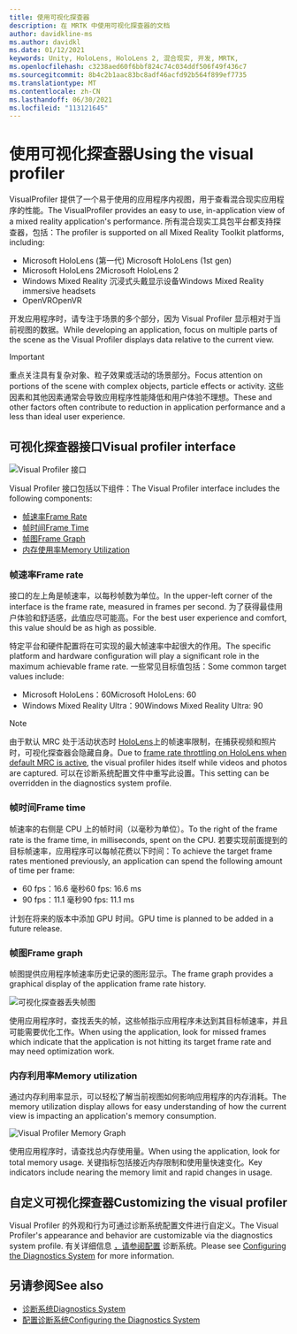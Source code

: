 ```yaml
---
title: 使用可视化探查器
description: 在 MRTK 中使用可视化探查器的文档
author: davidkline-ms
ms.author: davidkl
ms.date: 01/12/2021
keywords: Unity, HoloLens, HoloLens 2, 混合现实, 开发, MRTK,
ms.openlocfilehash: c3238aed60f6bbf824c74c034ddf506f49f436c7
ms.sourcegitcommit: 8b4c2b1aac83bc8adf46acfd92b564f899ef7735
ms.translationtype: MT
ms.contentlocale: zh-CN
ms.lasthandoff: 06/30/2021
ms.locfileid: "113121645"
---
```

# <a name="using-the-visual-profiler"></a><span data-ttu-id="5dd99-104">使用可视化探查器</span><span class="sxs-lookup"><span data-stu-id="5dd99-104">Using the visual profiler</span></span>

<span data-ttu-id="5dd99-105">VisualProfiler 提供了一个易于使用的应用程序内视图，用于查看混合现实应用程序的性能。</span><span class="sxs-lookup"><span data-stu-id="5dd99-105">The VisualProfiler provides an easy to use, in-application view of a mixed reality application's performance.</span></span> <span data-ttu-id="5dd99-106">所有混合现实工具包平台都支持探查器，包括：</span><span class="sxs-lookup"><span data-stu-id="5dd99-106">The profiler is supported on all Mixed Reality Toolkit platforms, including:</span></span>

- <span data-ttu-id="5dd99-107">Microsoft HoloLens (第一代) </span><span class="sxs-lookup"><span data-stu-id="5dd99-107">Microsoft HoloLens (1st gen)</span></span>
- <span data-ttu-id="5dd99-108">Microsoft HoloLens 2</span><span class="sxs-lookup"><span data-stu-id="5dd99-108">Microsoft HoloLens 2</span></span>
- <span data-ttu-id="5dd99-109">Windows Mixed Reality 沉浸式头戴显示设备</span><span class="sxs-lookup"><span data-stu-id="5dd99-109">Windows Mixed Reality immersive headsets</span></span>
- <span data-ttu-id="5dd99-110">OpenVR</span><span class="sxs-lookup"><span data-stu-id="5dd99-110">OpenVR</span></span>

<span data-ttu-id="5dd99-111">开发应用程序时，请专注于场景的多个部分，因为 Visual Profiler 显示相对于当前视图的数据。</span><span class="sxs-lookup"><span data-stu-id="5dd99-111">While developing an application, focus on multiple parts of the scene as the Visual Profiler displays data relative to the current view.</span></span>

> [!IMPORTANT]
> <span data-ttu-id="5dd99-112">重点关注具有复杂对象、粒子效果或活动的场景部分。</span><span class="sxs-lookup"><span data-stu-id="5dd99-112">Focus attention on portions of the scene with complex objects, particle effects or activity.</span></span> <span data-ttu-id="5dd99-113">这些因素和其他因素通常会导致应用程序性能降低和用户体验不理想。</span><span class="sxs-lookup"><span data-stu-id="5dd99-113">These and other factors often contribute to reduction in application performance and a less than ideal user experience.</span></span>

## <a name="visual-profiler-interface"></a><span data-ttu-id="5dd99-114">可视化探查器接口</span><span class="sxs-lookup"><span data-stu-id="5dd99-114">Visual profiler interface</span></span>

![Visual Profiler 接口](../images/diagnostics/VisualProfiler.png)

<span data-ttu-id="5dd99-116">Visual Profiler 接口包括以下组件：</span><span class="sxs-lookup"><span data-stu-id="5dd99-116">The Visual Profiler interface includes the following components:</span></span>

- [<span data-ttu-id="5dd99-117">帧速率</span><span class="sxs-lookup"><span data-stu-id="5dd99-117">Frame Rate</span></span>](#frame-rate)
- [<span data-ttu-id="5dd99-118">帧时间</span><span class="sxs-lookup"><span data-stu-id="5dd99-118">Frame Time</span></span>](#frame-time)
- [<span data-ttu-id="5dd99-119">帧图</span><span class="sxs-lookup"><span data-stu-id="5dd99-119">Frame Graph</span></span>](#frame-graph)
- [<span data-ttu-id="5dd99-120">内存使用率</span><span class="sxs-lookup"><span data-stu-id="5dd99-120">Memory Utilization</span></span>](#memory-utilization)

### <a name="frame-rate"></a><span data-ttu-id="5dd99-121">帧速率</span><span class="sxs-lookup"><span data-stu-id="5dd99-121">Frame rate</span></span>

<span data-ttu-id="5dd99-122">接口的左上角是帧速率，以每秒帧数为单位。</span><span class="sxs-lookup"><span data-stu-id="5dd99-122">In the upper-left corner of the interface is the frame rate, measured in frames per second.</span></span> <span data-ttu-id="5dd99-123">为了获得最佳用户体验和舒适感，此值应尽可能高。</span><span class="sxs-lookup"><span data-stu-id="5dd99-123">For the best user experience and comfort, this value should be as high as possible.</span></span>

<span data-ttu-id="5dd99-124">特定平台和硬件配置将在可实现的最大帧速率中起很大的作用。</span><span class="sxs-lookup"><span data-stu-id="5dd99-124">The specific platform and hardware configuration will play a significant role in the maximum achievable frame rate.</span></span> <span data-ttu-id="5dd99-125">一些常见目标值包括：</span><span class="sxs-lookup"><span data-stu-id="5dd99-125">Some common target values include:</span></span>

- <span data-ttu-id="5dd99-126">Microsoft HoloLens：60</span><span class="sxs-lookup"><span data-stu-id="5dd99-126">Microsoft HoloLens: 60</span></span>
- <span data-ttu-id="5dd99-127">Windows Mixed Reality Ultra：90</span><span class="sxs-lookup"><span data-stu-id="5dd99-127">Windows Mixed Reality Ultra: 90</span></span>

> [!NOTE]
> <span data-ttu-id="5dd99-128">由于默认 MRC 处于活动状态时 [HoloLens](/windows/mixed-reality/mixed-reality-capture-for-developers#what-to-expect-when-mrc-is-enabled-on-hololens)上的帧速率限制，在捕获视频和照片时，可视化探查器会隐藏自身。</span><span class="sxs-lookup"><span data-stu-id="5dd99-128">Due to [frame rate throttling on HoloLens when default MRC is active](/windows/mixed-reality/mixed-reality-capture-for-developers#what-to-expect-when-mrc-is-enabled-on-hololens), the visual profiler hides itself while videos and photos are captured.</span></span> <span data-ttu-id="5dd99-129">可以在诊断系统配置文件中重写此设置。</span><span class="sxs-lookup"><span data-stu-id="5dd99-129">This setting can be overridden in the diagnostics system profile.</span></span>

### <a name="frame-time"></a><span data-ttu-id="5dd99-130">帧时间</span><span class="sxs-lookup"><span data-stu-id="5dd99-130">Frame time</span></span>

<span data-ttu-id="5dd99-131">帧速率的右侧是 CPU 上的帧时间（以毫秒为单位）。</span><span class="sxs-lookup"><span data-stu-id="5dd99-131">To the right of the frame rate is the frame time, in milliseconds, spent on the CPU.</span></span> <span data-ttu-id="5dd99-132">若要实现前面提到的目标帧速率，应用程序可以每帧花费以下时间：</span><span class="sxs-lookup"><span data-stu-id="5dd99-132">To achieve the target frame rates mentioned previously, an application can spend the following amount of time per frame:</span></span>

- <span data-ttu-id="5dd99-133">60 fps：16.6 毫秒</span><span class="sxs-lookup"><span data-stu-id="5dd99-133">60 fps: 16.6 ms</span></span>
- <span data-ttu-id="5dd99-134">90 fps：11.1 毫秒</span><span class="sxs-lookup"><span data-stu-id="5dd99-134">90 fps: 11.1 ms</span></span>

<span data-ttu-id="5dd99-135">计划在将来的版本中添加 GPU 时间。</span><span class="sxs-lookup"><span data-stu-id="5dd99-135">GPU time is planned to be added in a future release.</span></span>

### <a name="frame-graph"></a><span data-ttu-id="5dd99-136">帧图</span><span class="sxs-lookup"><span data-stu-id="5dd99-136">Frame graph</span></span>

<span data-ttu-id="5dd99-137">帧图提供应用程序帧速率历史记录的图形显示。</span><span class="sxs-lookup"><span data-stu-id="5dd99-137">The frame graph provides a graphical display of the application frame rate history.</span></span>

![可视化探查器丢失帧图](../images/diagnostics/VisualProfilerMissedFrames.png)

<span data-ttu-id="5dd99-139">使用应用程序时，查找丢失的帧，这些帧指示应用程序未达到其目标帧速率，并且可能需要优化工作。</span><span class="sxs-lookup"><span data-stu-id="5dd99-139">When using the application, look for missed frames which indicate that the application is not hitting its target frame rate and may need optimization work.</span></span>

### <a name="memory-utilization"></a><span data-ttu-id="5dd99-140">内存利用率</span><span class="sxs-lookup"><span data-stu-id="5dd99-140">Memory utilization</span></span>

<span data-ttu-id="5dd99-141">通过内存利用率显示，可以轻松了解当前视图如何影响应用程序的内存消耗。</span><span class="sxs-lookup"><span data-stu-id="5dd99-141">The memory utilization display allows for easy understanding of how the current view is impacting an application's memory consumption.</span></span>

![Visual Profiler Memory Graph](../images/diagnostics/VisualProfilerMemory.png)

<span data-ttu-id="5dd99-143">使用应用程序时，请查找总内存使用量。</span><span class="sxs-lookup"><span data-stu-id="5dd99-143">When using the application, look for total memory usage.</span></span> <span data-ttu-id="5dd99-144">关键指标包括接近内存限制和使用量快速变化。</span><span class="sxs-lookup"><span data-stu-id="5dd99-144">Key indicators include nearing the memory limit and rapid changes in usage.</span></span>

## <a name="customizing-the-visual-profiler"></a><span data-ttu-id="5dd99-145">自定义可视化探查器</span><span class="sxs-lookup"><span data-stu-id="5dd99-145">Customizing the visual profiler</span></span>

<span data-ttu-id="5dd99-146">Visual Profiler 的外观和行为可通过诊断系统配置文件进行自定义。</span><span class="sxs-lookup"><span data-stu-id="5dd99-146">The Visual Profiler's appearance and behavior are customizable via the diagnostics system profile.</span></span> <span data-ttu-id="5dd99-147">有关详细信息 [，请参阅配置](configuring-diagnostics.md) 诊断系统。</span><span class="sxs-lookup"><span data-stu-id="5dd99-147">Please see [Configuring the Diagnostics System](configuring-diagnostics.md) for more information.</span></span>

## <a name="see-also"></a><span data-ttu-id="5dd99-148">另请参阅</span><span class="sxs-lookup"><span data-stu-id="5dd99-148">See also</span></span>

- [<span data-ttu-id="5dd99-149">诊断系统</span><span class="sxs-lookup"><span data-stu-id="5dd99-149">Diagnostics System</span></span>](diagnostics-system-getting-started.md)
- [<span data-ttu-id="5dd99-150">配置诊断系统</span><span class="sxs-lookup"><span data-stu-id="5dd99-150">Configuring the Diagnostics System</span></span>](configuring-diagnostics.md)